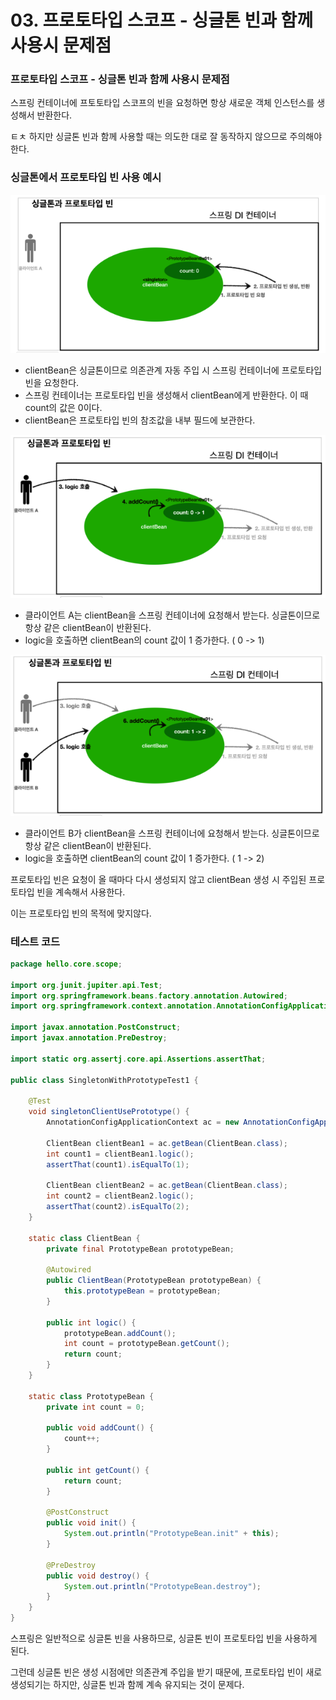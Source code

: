# 03. 프로토타입 스코프 - 싱글톤 빈과 함께 사용시 문제점

### 프로토타입 스코프 - 싱글톤 빈과 함께 사용시 문제점

스프링 컨테이너에 프토토타입 스코프의 빈을 요청하면 항상 새로운 객체 인스턴스를 생성해서 반환한다. 

ㅌㅊ 하지만 싱글톤 빈과 함께 사용할 때는 의도한 대로 잘 동작하지 않으므로 주의해야 한다.



### 싱글톤에서 프로토타입 빈 사용 예시

![image-20220213110508220](../images/image-20220213110508220.png)

* clientBean은 싱글톤이므로 의존관계 자동 주입 시 스프링 컨테이너에 프로토타입 빈을 요청한다.
* 스프링 컨테이너는 프로토타입 빈을 생성해서 clientBean에게 반환한다. 이 때 count의 값은 0이다.
* clientBean은 프로토타입 빈의 참조값을 내부 필드에 보관한다.



![image-20220213110837009](../images/image-20220213110837009.png)

* 클라이언트 A는 clientBean을 스프링 컨테이너에 요청해서 받는다. 싱글톤이므로 항상 같은 clientBean이 반환된다.
* logic을 호출하면 clientBean의 count 값이 1 증가한다. ( 0 -> 1)



![image-20220213111011092](../images/image-20220213111011092.png)

* 클라이언트 B가 clientBean을 스프링 컨테이너에 요청해서 받는다. 싱글톤이므로 항상 같은 clientBean이 반환된다.
* logic을 호출하면 clientBean의 count 값이 1 증가한다. ( 1 -> 2)



프로토타입 빈은 요청이 올 때마다 다시 생성되지 않고 clientBean 생성 시 주입된 프로토타입 빈을 계속해서 사용한다.

이는 프로토타입 빈의 목적에 맞지않다.



### 테스트 코드

``` java
package hello.core.scope;

import org.junit.jupiter.api.Test;
import org.springframework.beans.factory.annotation.Autowired;
import org.springframework.context.annotation.AnnotationConfigApplicationContext;

import javax.annotation.PostConstruct;
import javax.annotation.PreDestroy;

import static org.assertj.core.api.Assertions.assertThat;

public class SingletonWithPrototypeTest1 {

    @Test
    void singletonClientUsePrototype() {
        AnnotationConfigApplicationContext ac = new AnnotationConfigApplicationContext(ClientBean.class, PrototypeBean.class);

        ClientBean clientBean1 = ac.getBean(ClientBean.class);
        int count1 = clientBean1.logic();
        assertThat(count1).isEqualTo(1);

        ClientBean clientBean2 = ac.getBean(ClientBean.class);
        int count2 = clientBean2.logic();
        assertThat(count2).isEqualTo(2);
    }

    static class ClientBean {
        private final PrototypeBean prototypeBean;

        @Autowired
        public ClientBean(PrototypeBean prototypeBean) {
            this.prototypeBean = prototypeBean;
        }

        public int logic() {
            prototypeBean.addCount();
            int count = prototypeBean.getCount();
            return count;
        }
    }

    static class PrototypeBean {
        private int count = 0;

        public void addCount() {
            count++;
        }

        public int getCount() {
            return count;
        }

        @PostConstruct
        public void init() {
            System.out.println("PrototypeBean.init" + this);
        }

        @PreDestroy
        public void destroy() {
            System.out.println("PrototypeBean.destroy");
        }
    }
}

```

스프링은 일반적으로 싱글톤 빈을 사용하므로, 싱글톤 빈이 프로토타입 빈을 사용하게 된다. 

그런데 싱글톤 빈은 생성 시점에만 의존관계 주입을 받기 때문에, 프로토타입 빈이 새로 생성되기는 하지만, 싱글톤 빈과 함께 계속 유지되는 것이 문제다.


